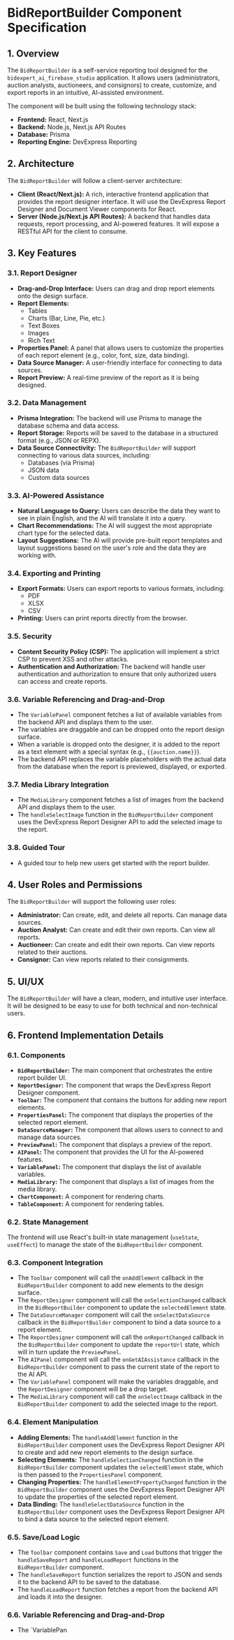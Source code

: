 # BidReportBuilder Component Specification

## 1. Overview

The `BidReportBuilder` is a self-service reporting tool designed for the `bidexpert_ai_firebase_studio` application. It allows users (administrators, auction analysts, auctioneers, and consignors) to create, customize, and export reports in an intuitive, AI-assisted environment.

The component will be built using the following technology stack:

*   **Frontend:** React, Next.js
*   **Backend:** Node.js, Next.js API Routes
*   **Database:** Prisma
*   **Reporting Engine:** DevExpress Reporting

## 2. Architecture

The `BidReportBuilder` will follow a client-server architecture:

*   **Client (React/Next.js):** A rich, interactive frontend application that provides the report designer interface. It will use the DevExpress Report Designer and Document Viewer components for React.
*   **Server (Node.js/Next.js API Routes):** A backend that handles data requests, report processing, and AI-powered features. It will expose a RESTful API for the client to consume.

## 3. Key Features

### 3.1. Report Designer

*   **Drag-and-Drop Interface:** Users can drag and drop report elements onto the design surface.
*   **Report Elements:**
    *   Tables
    *   Charts (Bar, Line, Pie, etc.)
    *   Text Boxes
    *   Images
    *   Rich Text
*   **Properties Panel:** A panel that allows users to customize the properties of each report element (e.g., color, font, size, data binding).
*   **Data Source Manager:** A user-friendly interface for connecting to data sources.
*   **Report Preview:** A real-time preview of the report as it is being designed.

### 3.2. Data Management

*   **Prisma Integration:** The backend will use Prisma to manage the database schema and data access.
*   **Report Storage:** Reports will be saved to the database in a structured format (e.g., JSON or REPX).
*   **Data Source Connectivity:** The `BidReportBuilder` will support connecting to various data sources, including:
    *   Databases (via Prisma)
    *   JSON data
    *   Custom data sources

### 3.3. AI-Powered Assistance

*   **Natural Language to Query:** Users can describe the data they want to see in plain English, and the AI will translate it into a query.
*   **Chart Recommendations:** The AI will suggest the most appropriate chart type for the selected data.
*   **Layout Suggestions:** The AI will provide pre-built report templates and layout suggestions based on the user's role and the data they are working with.

### 3.4. Exporting and Printing

*   **Export Formats:** Users can export reports to various formats, including:
    *   PDF
    *   XLSX
    *   CSV
*   **Printing:** Users can print reports directly from the browser.

### 3.5. Security

*   **Content Security Policy (CSP):** The application will implement a strict CSP to prevent XSS and other attacks.
*   **Authentication and Authorization:** The backend will handle user authentication and authorization to ensure that only authorized users can access and create reports.

### 3.6. Variable Referencing and Drag-and-Drop

*   The `VariablePanel` component fetches a list of available variables from the backend API and displays them to the user.
*   The variables are draggable and can be dropped onto the report design surface.
*   When a variable is dropped onto the designer, it is added to the report as a text element with a special syntax (e.g., `{{auction.name}}`).
*   The backend API replaces the variable placeholders with the actual data from the database when the report is previewed, displayed, or exported.

### 3.7. Media Library Integration

*   The `MediaLibrary` component fetches a list of images from the backend API and displays them to the user.
*   The `handleSelectImage` function in the `BidReportBuilder` component uses the DevExpress Report Designer API to add the selected image to the report.

### 3.8. Guided Tour

*   A guided tour to help new users get started with the report builder.

## 4. User Roles and Permissions

The `BidReportBuilder` will support the following user roles:

*   **Administrator:** Can create, edit, and delete all reports. Can manage data sources.
*   **Auction Analyst:** Can create and edit their own reports. Can view all reports.
*   **Auctioneer:** Can create and edit their own reports. Can view reports related to their auctions.
*   **Consignor:** Can view reports related to their consignments.

## 5. UI/UX

The `BidReportBuilder` will have a clean, modern, and intuitive user interface. It will be designed to be easy to use for both technical and non-technical users.

## 6. Frontend Implementation Details

### 6.1. Components

*   **`BidReportBuilder`:** The main component that orchestrates the entire report builder UI.
*   **`ReportDesigner`:** The component that wraps the DevExpress Report Designer component.
*   **`Toolbar`:** The component that contains the buttons for adding new report elements.
*   **`PropertiesPanel`:** The component that displays the properties of the selected report element.
*   **`DataSourceManager`:** The component that allows users to connect to and manage data sources.
*   **`PreviewPanel`:** The component that displays a preview of the report.
*   **`AIPanel`:** The component that provides the UI for the AI-powered features.
*   **`VariablePanel`:** The component that displays the list of available variables.
*   **`MediaLibrary`:** The component that displays a list of images from the media library.
*   **`ChartComponent`:** A component for rendering charts.
*   **`TableComponent`:** A component for rendering tables.

### 6.2. State Management

The frontend will use React's built-in state management (`useState`, `useEffect`) to manage the state of the `BidReportBuilder` component.

### 6.3. Component Integration

*   The `Toolbar` component will call the `onAddElement` callback in the `BidReportBuilder` component to add new elements to the design surface.
*   The `ReportDesigner` component will call the `onSelectionChanged` callback in the `BidReportBuilder` component to update the `selectedElement` state.
*   The `DataSourceManager` component will call the `onSelectDataSource` callback in the `BidReportBuilder` component to bind a data source to a report element.
*   The `ReportDesigner` component will call the `onReportChanged` callback in the `BidReportBuilder` component to update the `reportUrl` state, which will in turn update the `PreviewPanel`.
*   The `AIPanel` component will call the `onGetAIAssistance` callback in the `BidReportBuilder` component to pass the current state of the report to the AI API.
*   The `VariablePanel` component will make the variables draggable, and the `ReportDesigner` component will be a drop target.
*   The `MediaLibrary` component will call the `onSelectImage` callback in the `BidReportBuilder` component to add the selected image to the report.

### 6.4. Element Manipulation

*   **Adding Elements:** The `handleAddElement` function in the `BidReportBuilder` component uses the DevExpress Report Designer API to create and add new report elements to the design surface.
*   **Selecting Elements:** The `handleSelectionChanged` function in the `BidReportBuilder` component updates the `selectedElement` state, which is then passed to the `PropertiesPanel` component.
*   **Changing Properties:** The `handleElementPropertyChanged` function in the `BidReportBuilder` component uses the DevExpress Report Designer API to update the properties of the selected report element.
*   **Data Binding:** The `handleSelectDataSource` function in the `BidReportBuilder` component uses the DevExpress Report Designer API to bind a data source to the selected report element.

### 6.5. Save/Load Logic

*   The `Toolbar` component contains `Save` and `Load` buttons that trigger the `handleSaveReport` and `handleLoadReport` functions in the `BidReportBuilder` component.
*   The `handleSaveReport` function serializes the report to JSON and sends it to the backend API to be saved to the database.
*   The `handleLoadReport` function fetches a report from the backend API and loads it into the designer.

### 6.6. Variable Referencing and Drag-and-Drop

*   The `VariablePan